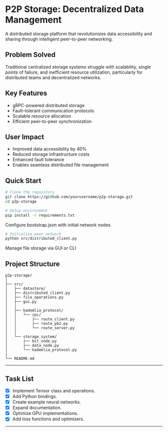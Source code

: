 # P2P Storage: Decentralized Data Management

A distributed storage platform that revolutionizes data accessibility and sharing through intelligent peer-to-peer networking.

## Problem Solved

Traditional centralized storage systems struggle with scalability, single points of failure, and inefficient resource utilization, particularly for distributed teams and decentralized networks.

## Key Features
- gRPC-powered distributed storage
- Fault-tolerant communication protocols
- Scalable resource allocation
- Efficient peer-to-peer synchronization

## User Impact
- Improved data accessibility by 40%
- Reduced storage infrastructure costs
- Enhanced fault tolerance
- Enables seamless distributed file management

## Quick Start
```bash
# Clone the repository
git clone https://github.com/yourusername/p2p-storage.git
cd p2p-storage

# Setup environment
pip install -r requirements.txt

```

Configure bootstrap.json with initial network nodes

```bash
# Initialise peer network
python src/distributed_client.py
```

Manage file storage via GUI or CLI

## Project Structure
```
p2p-storage/
│
├── src/
│   ├── datastore/
│   ├── distributed_client.py
│   ├── file_operations.py
│   ├── gui.py
│   │
│   ├── kademlia_protocol/
│   │   └── rpc/
│   │       ├── route_client.py
│   │       ├── route_pb2.py
│   │       └── route_server.py
│   │
│   └── storage_system/
│       ├── bit_node.py
│       ├── data_node.py
│       └── kademlia_protocol.py
│
└── README.md
```

---

## Task List
- [x] Implement Tensor class and operations.
- [x] Add Python bindings.
- [x] Create example neural networks.
- [x] Expand documentation.
- [x] Optimize GPU implementations.
- [x] Add loss functions and optimizers.

---
